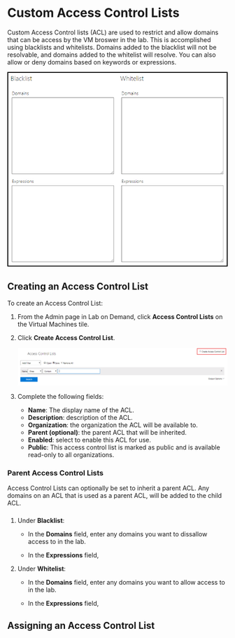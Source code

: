 # Custom Access Control Lists

Custom Access Control lists (ACL) are used to restrict and allow domains that can be access by the VM broswer in the lab. This is accomplished using blacklists and whitelists. Domains added to the blacklist will not be resolvable, and domains added to the whitelist will resolve. You can also allow or deny domains based on keywords or expressions. 

![](images/blacklist-and-whitelist-fields.png)

## Creating an Access Control List

To create an Access Control List:

1. From the Admin page in Lab on Demand, click **Access Control Lists** on the Virtual Machines tile.  

1. Click **Create Access Control List**.

    ![](images/create-access-control-list.png)

1. Complete the following fields:

    - **Name**: The display name of the ACL.
    - **Description**: description of the ACL.
    - **Organization**: the organization the ACL will be available to.
    - **Parent (optional)**: the parent ACL that will be inherited. 
    - **Enabled**: select to enable this ACL for use. 
    - **Public**: This access control list is marked as public and is available read-only to all organizations.


### Parent Access Control Lists

Access Control Lists can optionally be set to inherit a parent ACL. Any domains on an ACL that is used as a parent ACL, will be added to the child ACL. 

### 

1. Under **Blacklist**:
    - In the **Domains** field, enter any domains you want to dissallow access to in the lab. 

    - In the **Expressions** field, 

1. Under **Whitelist**:
      - In the **Domains** field, enter any domains you want to allow access to in the lab. 

    - In the **Expressions** field,

## Assigning an Access Control List